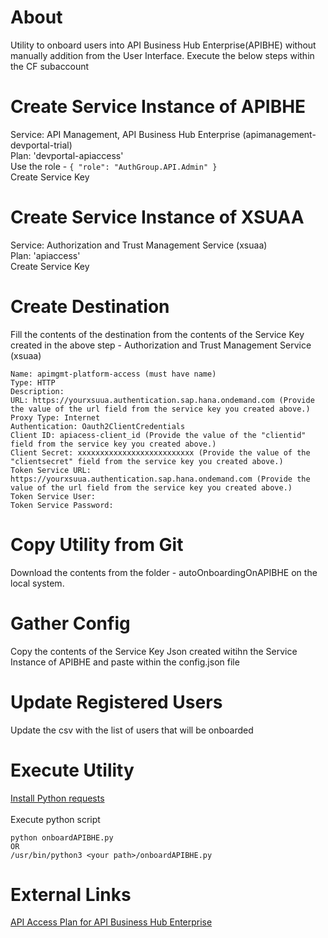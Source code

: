 # About
Utility to onboard users into API Business Hub Enterprise(APIBHE) without manually addition from the User Interface. Execute the below steps within the CF subaccount

# Create Service Instance of APIBHE
Service: API Management, API Business Hub Enterprise (apimanagement-devportal-trial) </br>
Plan: 'devportal-apiaccess' </br>
Use the role - 
`{
    "role": "AuthGroup.API.Admin"
}`
</br>
Create Service Key

# Create Service Instance of XSUAA 
Service: Authorization and Trust Management Service (xsuaa) </br>
Plan: 'apiaccess'</br>
Create Service Key </br>

# Create Destination
Fill the contents of the destination from the contents of the Service Key created in the above step - Authorization and Trust Management Service (xsuaa)

    Name: apimgmt-platform-access (must have name)
    Type: HTTP
    Description: 
    URL: https://yourxsuua.authentication.sap.hana.ondemand.com (Provide the value of the url field from the service key you created above.)
    Proxy Type: Internet
    Authentication: Oauth2ClientCredentials
    Client ID: apiacess-client_id (Provide the value of the "clientid" field from the service key you created above.)
    Client Secret: xxxxxxxxxxxxxxxxxxxxxxxxxx (Provide the value of the "clientsecret" field from the service key you created above.)
    Token Service URL: https://yourxsuua.authentication.sap.hana.ondemand.com (Provide the value of the url field from the service key you created above.)
    Token Service User:
    Token Service Password:

# Copy Utility from Git
Download the contents from the folder - autoOnboardingOnAPIBHE on the local system. 
# Gather Config
Copy the contents of the Service Key Json created witihn the Service Instance of APIBHE and paste within the config.json file
# Update Registered Users
Update the csv with the list of users that will be onboarded 
# Execute Utility
[Install Python requests](https://pypi.org/project/requests/) </br></br>
Execute python script </br>

    python onboardAPIBHE.py
    OR
    /usr/bin/python3 <your path>/onboardAPIBHE.py

# External Links
[API Access Plan for API Business Hub Enterprise](https://help.sap.com/viewer/66d066d903c2473f81ec33acfe2ccdb4/Cloud/en-US/dabee6e347f645a6805ec5b29f5d578c.html)
